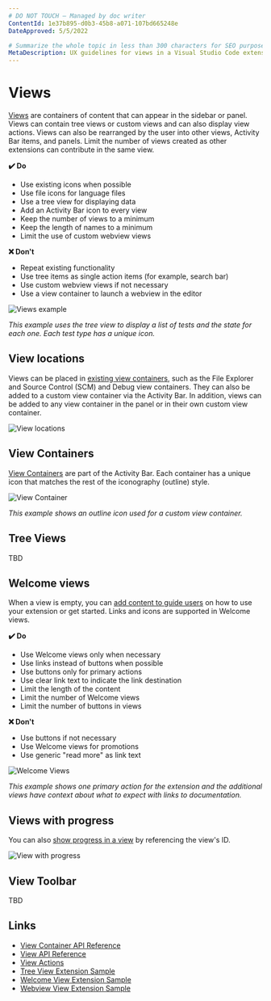 ```yaml
---
# DO NOT TOUCH — Managed by doc writer
ContentId: 1e37b895-d0b3-45b8-a071-107bd665248e
DateApproved: 5/5/2022

# Summarize the whole topic in less than 300 characters for SEO purpose
MetaDescription: UX guidelines for views in a Visual Studio Code extension.
---
```


# Views

[Views](/api/references/contribution-points#contributes.views) are containers of content that can appear in the sidebar or panel. Views can contain tree views or custom views and can also display view actions. Views can also be rearranged by the user into other views, Activity Bar items, and panels. Limit the number of views created as other extensions can contribute in the same view.

**✔️ Do**

* Use existing icons when possible
* Use file icons for language files
* Use a tree view for displaying data
* Add an Activity Bar icon to every view
* Keep the number of views to a minimum
* Keep the length of names to a minimum
* Limit the use of custom webview views

**❌ Don't**

* Repeat existing functionality
* Use tree items as single action items (for example, search bar)
* Use custom webview views if not necessary
* Use a view container to launch a webview in the editor

![Views example](images/examples/view.png)

*This example uses the tree view to display a list of tests and the state for each one. Each test type has a unique icon.*

## View locations

Views can be placed in [existing view containers](/api/references/contribution-points#contributes.views), such as the File Explorer and Source Control (SCM) and Debug view containers. They can also be added to a custom view container via the Activity Bar. In addition, views can be added to any view container in the panel or in their own custom view container.

![View locations](images/examples/view-locations.png)

## View Containers

[View Containers](/api/references/contribution-points#contributes.viewsContainers) are part of the Activity Bar. Each container has a unique icon that matches the rest of the iconography (outline) style.

![View Container](images/examples/view-container.png)

*This example shows an outline icon used for a custom view container.*

## Tree Views

TBD

## Welcome views

When a view is empty, you can [add content to guide users](/api/references/contribution-points#contributes.viewsWelcome) on how to use your extension or get started. Links and icons are supported in Welcome views.

**✔️ Do**

* Use Welcome views only when necessary
* Use links instead of buttons when possible
* Use buttons only for primary actions
* Use clear link text to indicate the link destination
* Limit the length of the content
* Limit the number of Welcome views
* Limit the number of buttons in views

**❌ Don't**

* Use buttons if not necessary
* Use Welcome views for promotions
* Use generic "read more" as link text

![Welcome Views](images/examples/welcome-view.png)

*This example shows one primary action for the extension and the additional views have context about what to expect with links to documentation.*

## Views with progress

You can also [show progress in a view](/api/references/vscode-api#ProgressLocation) by referencing the view's ID.

![View with progress](images/examples/view-with-progress.png)


## View Toolbar

TBD

## Links
- [View Container API Reference](https://code.visualstudio.com/api/references/contribution-points#contributes.viewsContainers)
- [View API Reference](https://code.visualstudio.com/api/references/contribution-points#contributes.views)
- [View Actions](https://code.visualstudio.com/api/extension-guides/tree-view#view-actions)
- [Tree View Extension Sample](https://github.com/microsoft/vscode-extension-samples/tree/main/tree-view-sample)
- [Welcome View Extension Sample](https://github.com/microsoft/vscode-extension-samples/tree/main/welcome-view-content-sample)
- [Webview View Extension Sample](https://github.com/microsoft/vscode-extension-samples/tree/main/webview-view-sample)